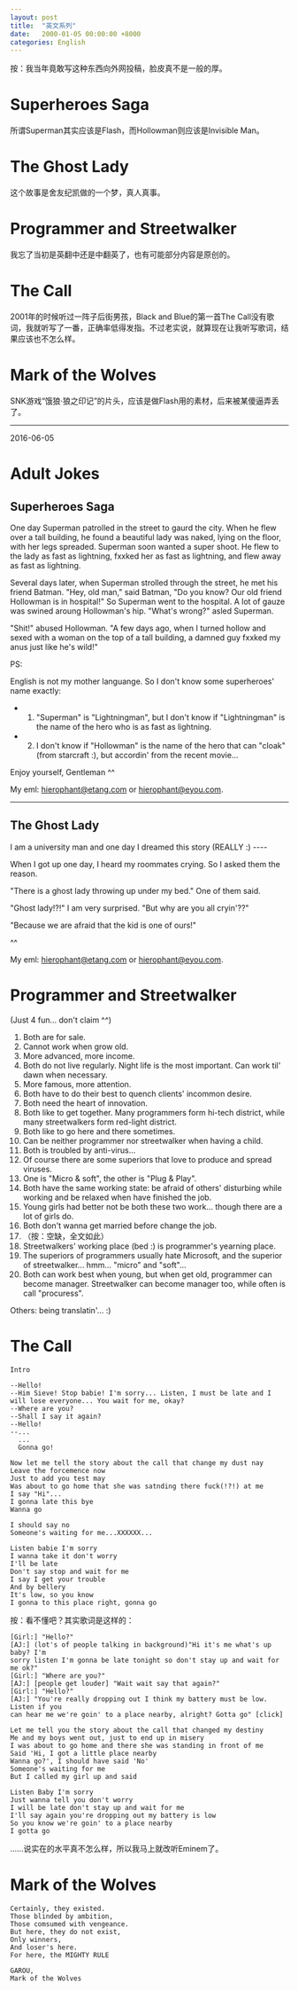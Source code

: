 ```yaml
---
layout: post
title:  "英文系列"
date:   2000-01-05 00:00:00 +8000
categories: English
---
```


按：我当年竟敢写这种东西向外网投稿，脸皮真不是一般的厚。

# Superheroes Saga

所谓Superman其实应该是Flash，而Hollowman则应该是Invisible Man。

# The Ghost Lady

这个故事是舍友纪凯做的一个梦，真人真事。

# Programmer and Streetwalker

我忘了当初是英翻中还是中翻英了，也有可能部分内容是原创的。

# The Call

2001年的时候听过一阵子后街男孩，Black and Blue的第一首The Call没有歌词，我就听写了一番，正确率低得发指。不过老实说，就算现在让我听写歌词，结果应该也不怎么样。

# Mark of the Wolves

SNK游戏“饿狼·狼之印记”的片头，应该是做Flash用的素材，后来被某傻逼弄丢了。

<hr>
2016-06-05

# Adult Jokes

## Superheroes Saga

One day Superman patrolled in the street to gaurd the city. When he flew over a tall building, he found a beautiful lady was naked, lying on the floor, with her legs spreaded. Superman soon wanted a super shoot. He flew to the lady as fast as lightning, fxxked her as fast as lightning, and flew away as fast as lightning.

Several days later, when Superman strolled through the street, he met his friend Batman. "Hey, old man," said Batman, "Do you know? Our old friend Hollowman is in hospital!" So Superman went to the hospital. A lot of gauze was swined aroung Hollowman's hip. "What's wrong?" asled Superman.

"Shit!" abused Hollowman. "A few days ago, when I turned hollow and sexed with a woman on the top of a tall building, a damned guy fxxked my anus just like he's wild!"

PS:

English is not my mother languange. So I don't know some superheroes' name exactly:

- 1. "Superman" is "Lightningman", but I don't know if "Lightningman" is the name of the hero who is as fast as lightning.
- 2. I don't know if "Hollowman" is the name of the hero that can "cloak"(from starcraft :), but accordin' from the recent movie...

Enjoy yourself, Gentleman ^^

My eml: hierophant@etang.com or hierophant@eyou.com.

*************

## The Ghost Lady

I am a university man and one day I dreamed this story (REALLY :) ----

When I got up one day, I heard my roommates crying. So I asked them the reason.

"There is a ghost lady throwing up under my bed." One of them said.

"Ghost lady!?!" I am very surprised. "But why are you all cryin'??"

"Because we are afraid that the kid is one of ours!"

^^

My eml: hierophant@etang.com or hierophant@eyou.com.

# Programmer and Streetwalker

(Just 4 fun... don't claim ^^)

01. Both are for sale.
02. Cannot work when grow old.
03. More advanced, more income.
04. Both do not live regularly. Night life is the most important. Can work til' dawn when necessary.
05. More famous, more attention.
06. Both have to do their best to quench clients' incommon desire.
07. Both need the heart of innovation.
08. Both like to get together. Many programmers form hi-tech district, while many streetwalkers form red-light district.
09. Both like to go here and there sometimes.
10. Can be neither programmer nor streetwalker when having a child.
11. Both is troubled by anti-virus...
12. Of course there are some superiors that love to produce and spread viruses.
13. One is "Micro & soft", the other is "Plug & Play".
14. Both have the same working state: be afraid of others' disturbing while working and be relaxed when have finished the job.
15. Young girls had better not be both these two work... though there are a lot of girls do.
16. Both don't wanna get married before change the job.
17. （按：空缺，全文如此）
18. Streetwalkers' working place (bed :) is programmer's yearning place.
19. The superiors of programmers usually hate Microsoft, and the superior of streetwalker... hmm... "micro"  and "soft"...
20. Both can work best when young, but when get old, programmer can become manager. Streetwalker can become manager too, while often is call "procuress".

Others: being translatin'... :)

# The Call

```
Intro

--Hello!
--Him Sieve! Stop babie! I'm sorry... Listen, I must be late and I will lose everyone... You wait for me, okay?
--Where are you?
--Shall I say it again?
--Hello!
--...
  ...
  Gonna go!

Now let me tell the story about the call that change my dust nay
Leave the forcemence now
Just to add you test may
Was about to go home that she was satnding there fuck(!?!) at me
I say "Hi"...
I gonna late this bye
Wanna go

I should say no
Someone's waiting for me...XXXXXX...

Listen babie I'm sorry
I wanna take it don't worry
I'll be late
Don't say stop and wait for me
I say I get your trouble
And by bellery
It's low, so you know
I gonna to this place right, gonna go
```

按：看不懂吧？其实歌词是这样的：

```
[Girl:] "Hello?"
[AJ:] (lot's of people talking in background)"Hi it's me what's up baby? I'm
sorry listen I'm gonna be late tonight so don't stay up and wait for me ok?"
[Girl:] "Where are you?"
[AJ:] [people get louder] "Wait wait say that again?"
[Girl:] "Hello?"
[AJ:] "You're really dropping out I think my battery must be low. Listen if you
can hear me we're goin' to a place nearby, alright? Gotta go" [click]

Let me tell you the story about the call that changed my destiny
Me and my boys went out, just to end up in misery
I was about to go home and there she was standing in front of me
Said 'Hi, I got a little place nearby
Wanna go?', I should have said 'No'
Someone's waiting for me
But I called my girl up and said

Listen Baby I'm sorry
Just wanna tell you don't worry
I will be late don't stay up and wait for me
I'll say again you're dropping out my battery is low
So you know we're goin' to a place nearby
I gotta go
```

……说实在的水平真不怎么样，所以我马上就改听Eminem了。

# Mark of the Wolves

```
Certainly, they existed.
Those blinded by ambition,
Those comsumed with vengeance.
But here, they do not exist,
Only winners,
And loser's here.
For here, the MIGHTY RULE

GAROU,
Mark of the Wolves
```